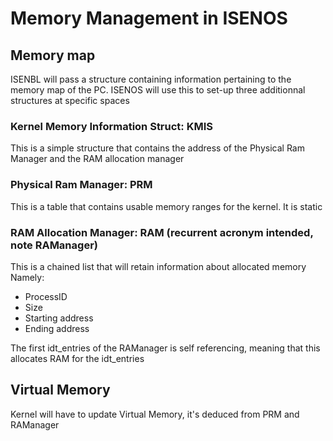 # Memory Management in ISENOS


## Memory map
ISENBL will pass a structure containing information pertaining to the memory map of the PC.
ISENOS will use this to set-up three additionnal structures at specific spaces

### Kernel Memory Information Struct: KMIS
This is a simple structure that contains the address of the Physical Ram Manager and the RAM allocation manager

### Physical Ram Manager: PRM
This is a table that contains usable memory ranges for the kernel. It is static

### RAM Allocation Manager: RAM (recurrent acronym intended, note RAManager)
This is a chained list that will retain information about allocated memory
Namely:
- ProcessID
- Size
- Starting address
- Ending address

The first idt_entries of the RAManager is self referencing, meaning that this allocates RAM for the idt_entries

## Virtual Memory
Kernel will have to update Virtual Memory, it's deduced from PRM and RAManager